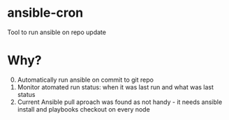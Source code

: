 ansible-cron
============

Tool to run ansible on repo update

Why?
=====

0. Automatically run ansible on commit to git repo
0. Monitor atomated run status: when it was last run and what was last status
0. Current Ansible pull aproach was found as not handy - it needs ansible install and playbooks checkout on every node
